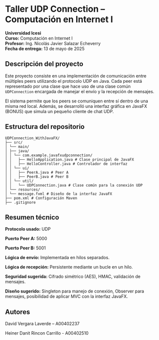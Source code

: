 # Taller UDP Connection – Computación en Internet I

**Universidad Icesi**  
**Curso:** Computación en Internet I  
**Profesor:** Ing. Nicolás Javier Salazar Echeverry  
**Fecha de entrega:** 13 de mayo de 2025

## Descripción del proyecto

Este proyecto consiste en una implementación de comunicación entre múltiples peers utilizando el protocolo UDP en Java. Cada peer está representado por una clase que hace uso de una clase común `UDPConnection` encargada de manejar el envío y la recepción de mensajes.

El sistema permite que los peers se comuniquen entre sí dentro de una misma red local. Además, se desarrolló una interfaz gráfica en JavaFX (BONUS) que simula un pequeño cliente de chat UDP.

## Estructura del repositorio

```plaintext
UDPConnection_WithJavaFX/
├── src/
│ └── main/
│ ├── java/
│ │ └── com.example.javafxudpconnection/
│ │   ├── HelloApplication.java # Clase principal de JavaFX
│ │   ├── HelloController.java # Controlador de interfaz
│ │ └── ui/
│ │   ├── PeerA.java # Peer A
│ │   ├── PeerB.java # Peer B
│ │ └── util/
│ │   └── UDPConnection.java # Clase común para la conexión UDP
│ └── resources/
│ └── message.fxml # Diseño de la interfaz JavaFX
├── pom.xml # Configuración Maven
├── .gitignore
```

## Resumen técnico
**Protocolo usado:** UDP

**Puerto Peer A:** 5000

**Puerto Peer B:** 5001

**Lógica de envío:** Implementada en hilos separados.

**Lógica de recepción:** Persistente mediante un bucle en un hilo.

**Seguridad sugerida:** Cifrado simétrico (AES), HMAC, validación de mensajes.

**Diseño sugerido:** Singleton para manejo de conexión, Observer para mensajes, posibilidad de aplicar MVC con la interfaz JavaFX.

## Autores
David Vergara Laverde – A00402237

Heiner Danit Rincon Carrillo - A00402510
